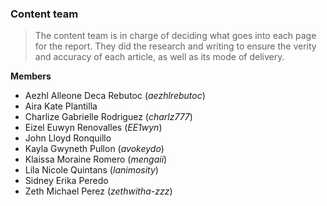 ### Content team

> The content team is in charge of deciding what goes into each page for the report. They did the research and writing to ensure the verity and accuracy of each article, as well as its mode of delivery. 

**Members**
* Aezhl Alleone Deca Rebutoc (_aezhlrebutoc_)
* Aira Kate Plantilla
* Charlize Gabrielle  Rodriguez (_charlz777_)
* Eizel Euwyn Renovalles (_EE1wyn_)
* John Lloyd Ronquillo
* Kayla Gwyneth Pullon (_avokeydo_)
* Klaissa Moraine Romero (_mengaii_)
* Lila Nicole Quintans (_lanimosity_)
* Sidney Erika Peredo
* Zeth Michael Perez (_zethwitha-zzz_)
